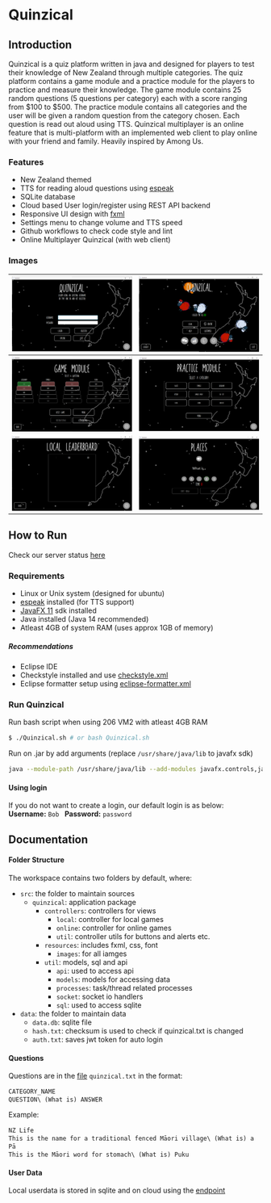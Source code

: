 # Quinzical

## Introduction

Quinzical is a quiz platform written in java and designed for players to test their knowledge of New Zealand through multiple categories. The quiz platform contains a game module and a practice module for the players to practice and measure their knowledge. The game module contains 25 random questions (5 questions per category) each with a score ranging from $100 to $500. The practice module contains all categories and the user will be given a random question from the category chosen. Each question is read out aloud using TTS. Quinzical multiplayer is an online feature that is multi-platform with an implemented web client to play online with your friend and family. Heavily inspired by Among Us.

### Features

- New Zealand themed
- TTS for reading aloud questions using [espeak](http://espeak.sourceforge.net/)
- SQLite database
- Cloud based User login/register using REST API backend
- Responsive UI design with [fxml](https://openjfx.io/javadoc/12/javafx.fxml/javafx/fxml/doc-files/introduction_to_fxml.html)
- Settings menu to change volume and TTS speed
- Github workflows to check code style and lint
- Online Multiplayer Quinzical (with web client)

### Images
| ![](/images/login-screen.png)  | ![](/images//opening-menu.png)     |
| :------------------------------: | :---------------------------: |
| ![](/images/game-categories.png)     | ![](/images/practice-module.png) |
| ![](/images/local-leaderboard.png)  | ![](/images/game-question.png)     |

## How to Run

Check our server status [here](https://quinzical.gq)

### Requirements

- Linux or Unix system (designed for ubuntu)
- [espeak](http://espeak.sourceforge.net/) installed (for TTS support)
- [JavaFX 11](https://openjfx.io/) sdk installed
- Java installed (Java 14 recommended)
- Atleast 4GB of system RAM (uses approx 1GB of memory)

##### Recommendations

- Eclipse IDE
- Checkstyle installed and use [checkstyle.xml](/checkstyle.xml)
- Eclipse formatter setup using [eclipse-formatter.xml](/eclipse-formatter.xml)

### Run Quinzical

Run bash script when using 206 VM2 with atleast 4GB RAM
```bash
$ ./Quinzical.sh # or bash Quinzical.sh
```
Run on .jar by add arguments (replace `/usr/share/java/lib` to javafx sdk)
```bash
java --module-path /usr/share/java/lib --add-modules javafx.controls,javafx.media,javafx.base,javafx.fxml,javafx.web,javafx.graphics -jar Quinzical.jar
```

#### Using login
If you do not want to create a login, our default login is as below:
**Username:** ```Bob ```
**Password:** ```password```

## Documentation

#### Folder Structure

The workspace contains two folders by default, where:

- `src`: the folder to maintain sources
    - `quinzical`: application package
        - `controllers`: controllers for views
            - `local`: controller for local games
            - `online`: controller for online games
            - `util`: controller utils for buttons and alerts etc.
        - `resources`: includes fxml, css, font
            - `images`: for all iamges
        - `util`: models, sql and api
            - `api`: used to access api
            - `models`: models for accessing data
            - `processes`: task/thread related processes
            - `socket`: socket io handlers
            - `sql`: used to access sqlite
- `data`: the folder to maintain data
    - `data.db`: sqlite file
    - `hash.txt`: checksum is used to check if quinzical.txt is changed
    - `auth.txt`: saves jwt token for auto login
    
        
#### Questions
Questions are in the [file](/quinzical.txt) ```quinzical.txt``` in the format:
```
CATEGORY_NAME
QUESTION\ (What is) ANSWER
```
Example:
```
NZ Life
This is the name for a traditional fenced Māori village\ (What is) a Pā
This is the Māori word for stomach\ (What is) Puku
```


#### User Data
Local userdata is stored in sqlite and on cloud using the [endpoint](https://quinzical-api.herokuapp.com/)
